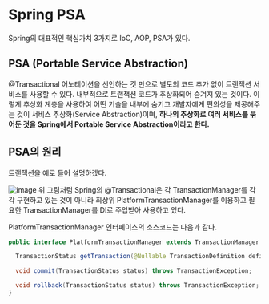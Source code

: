 # Spring PSA


Spring의 대표적인 핵심가치 3가지로 IoC, AOP, PSA가 있다.
## PSA (Portable Service Abstraction)
 @Transactional 어노테이션을 선언하는 것 만으로 별도의 코드 추가 없이 트랜잭션 서비스를 사용할 수 있다. 내부적으로 트랜잭션 코드가 추상화되어 숨겨져 있는 것이다.
 이렇게 추상화 계층을 사용하여 어떤 기술을 내부에 숨기고 개발자에게 편의성을 제공해주는 것이 서비스 추상화(Service Abstraction)이며, **하나의 추상화로 여러 서비스를 묶어둔 것을 Spring에서 Portable Service Abstraction이라고 한다.**
 
 ## PSA의 원리
 트랜잭션을 예로 들어 설명하겠다.
 
 ![image](https://user-images.githubusercontent.com/46465928/154636355-8c87e181-91d4-4114-b18e-da6477466469.png)
위 그림처럼 Spring의 @Transactional은 각 TransactionManager를 각각 구현하고 있는 것이 아니라 최상위 PlatformTransactionManager를 이용하고 필요한 TransactionManager를 DI로 주입받아 사용하고 있다.

PlatformTransactionManager 인터페이스의 소스코드는 다음과 같다.
```java
public interface PlatformTransactionManager extends TransactionManager {

  TransactionStatus getTransaction(@Nullable TransactionDefinition definition) throws TransactionException;

  void commit(TransactionStatus status) throws TransactionException;

  void rollback(TransactionStatus status) throws TransactionException;
}
```

